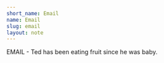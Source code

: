 ```yaml
---
short_name: Email
name: Email
slug: email
layout: note
---
```

EMAIL - Ted has been eating fruit since he was baby.
